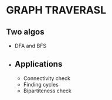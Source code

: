 # GRAPH TRAVERASL

## Two algos

- DFA and BFS
- ## Applications
  - Connectivity check
  - Finding cycles
  - Bipartiteness check
